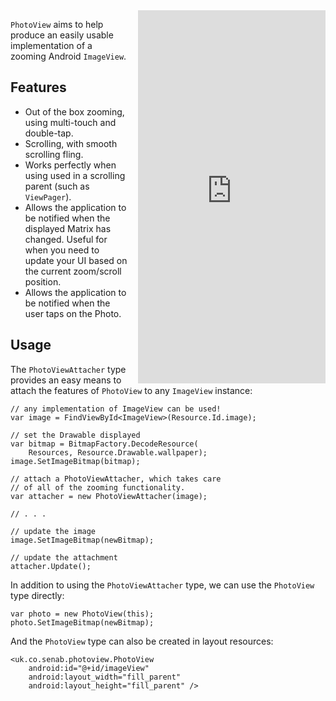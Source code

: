 
<iframe src="https://appetize.io/embed/k5xf8f4b2pfpfz12uakt1vbvz0?device=nexus5&scale=75&autoplay=true&orientation=portrait&deviceColor=black" 
        width="300px" height="597px" frameborder="0" scrolling="no"
        style="float:right;margin-left:1em;"></iframe>

`PhotoView` aims to help produce an easily usable implementation of a zooming 
Android `ImageView`.

## Features

- Out of the box zooming, using multi-touch and double-tap.
- Scrolling, with smooth scrolling fling.
- Works perfectly when using used in a scrolling parent (such as `ViewPager`).
- Allows the application to be notified when the displayed Matrix has changed. 
  Useful for when you need to update your UI based on the current zoom/scroll position.
- Allows the application to be notified when the user taps on the Photo.

## Usage

The `PhotoViewAttacher` type provides an easy means to attach the features of 
`PhotoView` to any `ImageView` instance:

	// any implementation of ImageView can be used!
	var image = FindViewById<ImageView>(Resource.Id.image);
	
	// set the Drawable displayed
	var bitmap = BitmapFactory.DecodeResource(
        Resources, Resource.Drawable.wallpaper);
    image.SetImageBitmap(bitmap);

	// attach a PhotoViewAttacher, which takes care 
    // of all of the zooming functionality.
	var attacher = new PhotoViewAttacher(image);

    // . . . 

    // update the image
    image.SetImageBitmap(newBitmap);

    // update the attachment
    attacher.Update();

In addition to using the `PhotoViewAttacher` type, we can use the `PhotoView`
type directly:

    var photo = new PhotoView(this);
    photo.SetImageBitmap(newBitmap);
    
And the `PhotoView` type can also be created in layout resources:

    <uk.co.senab.photoview.PhotoView
        android:id="@+id/imageView"
        android:layout_width="fill_parent"
        android:layout_height="fill_parent" />
